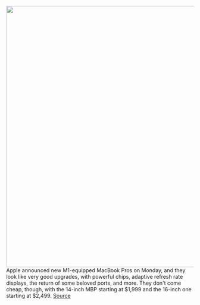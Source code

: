 <img src='https://cdn.vox-cdn.com/thumbor/qoASZXFoxqR_xDjnkEE_AMbP4k4=/0x0:1960x1102/1200x800/filters:focal(1175x383:1487x695)/cdn.vox-cdn.com/uploads/chorus_image/image/70012918/Apple_MacBook_Pro_Photo_Edit_10182021.0.jpg' width='700px' /><br/>
Apple announced new M1-equipped MacBook Pros on Monday, and they look like very good upgrades, with powerful chips, adaptive refresh rate displays, the return of some beloved ports, and more. They don't come cheap, though, with the 14-inch MBP starting at $1,999 and the 16-inch one starting at $2,499.
<a href='https://www.theverge.com/2021/10/18/22733173/macbook-pro-specced-out-high-end-price'> Source <a/>